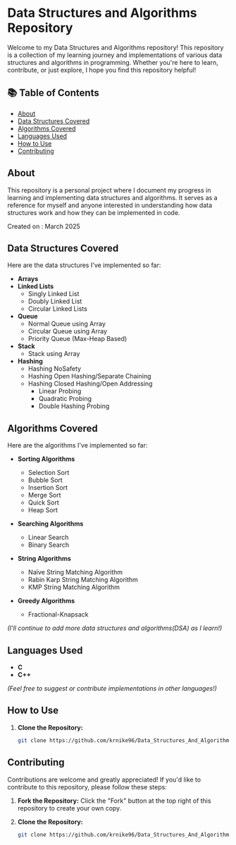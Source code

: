# Data Structures and Algorithms Repository

Welcome to my Data Structures and Algorithms repository! This repository is a collection of my learning journey and implementations of various data structures and algorithms in programming. Whether you're here to learn, contribute, or just explore, I hope you find this repository helpful!

## 📚 Table of Contents

- [About](#about)
- [Data Structures Covered](#data-structures-covered)
- [Algorithms Covered](#Algorithms-covered)
- [Languages Used](#languages-used)
- [How to Use](#how-to-use)
- [Contributing](#contributing)

## About

This repository is a personal project where I document my progress in learning and implementing data structures and algorithms. It serves as a reference for myself and anyone interested in understanding how data structures work and how they can be implemented in code.

Created on : March 2025

## Data Structures Covered

Here are the data structures I've implemented so far:

- **Arrays**
- **Linked Lists**
  - Singly Linked List
  - Doubly Linked List
  - Circular Linked Lists
- **Queue**
  - Normal Queue using Array
  - Circular Queue using Array
  - Priority Queue (Max-Heap Based)
- **Stack**
  - Stack using Array
- **Hashing**
  - Hashing NoSafety
  - Hashing Open Hashing/Separate Chaining
  - Hashing Closed Hashing/Open Addressing
    - Linear Probing 
    - Quadratic Probing 
    - Double Hashing Probing 

## Algorithms Covered

Here are the algorithms I've implemented so far:

- **Sorting Algorithms**
  - Selection Sort
  - Bubble Sort
  - Insertion Sort
  - Merge Sort
  - Quick Sort
  - Heap Sort
- **Searching Algorithms**
  - Linear Search
  - Binary Search

- **String Algorithms**
  - Naïve String Matching Algorithm
  - Rabin Karp String Matching Algorithm
  - KMP String Matching Algorithm

- **Greedy Algorithms**
  - Fractional-Knapsack

*(I'll continue to add more data structures and algorithms(DSA) as I learn!)*

## Languages Used

- **C**
- **C++**

*(Feel free to suggest or contribute implementations in other languages!)*

## How to Use

1. **Clone the Repository:**
   ```bash
   git clone https://github.com/krnike96/Data_Structures_And_Algorithms.git

## Contributing

Contributions are welcome and greatly appreciated! If you'd like to contribute to this repository, please follow these steps:

1. **Fork the Repository:**
   Click the "Fork" button at the top right of this repository to create your own copy.

2. **Clone the Repository:**
   ```bash
   git clone https://github.com/krnike96/Data_Structures_And_Algorithms.git
